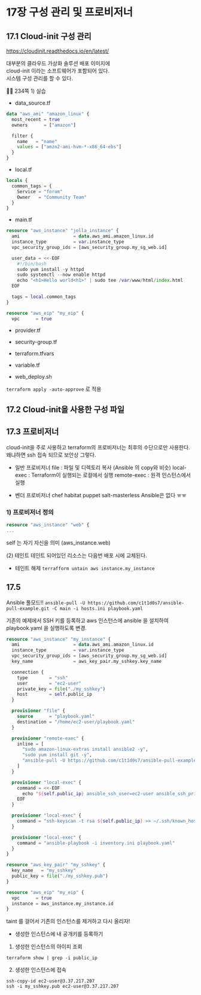 # 17장 구성 관리 및 프로비저너

## 17.1 Cloud-init 구성 관리
https://cloudinit.readthedocs.io/en/latest/

대부분의 클라우드 가상화 솔루션 배포 이미지에<br/>
cloud-init 이라는 소프트웨어가 포함되어 있다.<br/>
시스템 구성 관리를 할 수 있다.

🚗🚗 234쪽 1) 실습
* data_source.tf
```tf
data "aws_ami" "amazon_linux" {
  most_recent = true
  owners      = ["amazon"]

  filter {
    name   = "name"
    values = ["amzn2-ami-hvm-*-x86_64-ebs"]
  }
} 
```

* local.tf
```tf
locals {
  common_tags = {
    Service = "forum"
    Owner   = "Community Team"
  }
}
```

* main.tf
```tf
resource "aws_instance" "jolla_instance" {
  ami                    = data.aws_ami.amazon_linux.id
  instance_type          = var.instance_type
  vpc_security_group_ids = [aws_security_group.my_sg_web.id]

  user_data = <<-EOF
    #!/bin/bash
    sudo yum install -y httpd
    sudo systemctl --now enable httpd
    echo "<h1>Hello world<h1>" | sudo tee /var/www/html/index.html
  EOF

  tags = local.common_tags
}

resource "aws_eip" "my_eip" {
  vpc      = true

```

* provider.tf

* security-group.tf

* terraform.tfvars

* variable.tf

* web_deploy.sh


`terraform apply -auto-approve` 로 적용

## 17.2 Cloud-init을 사용한 구성 파일


## 17.3 프로비저너

cloud-init을 주로 사용하고 terraform의 프로비저너는 최후의 수단으로만 사용한다.<br/>
왜냐하면 ssh 접속 되므로 보안상 그렇다.

- 일반 프로비저너
  file : 파일 및 디렉토리 복사 (Ansible 의 copy와 비슷)
  local-exec : Terraform이 실행되는 로컬에서 실행
  remote-exec : 원격 인스턴스에서 실행

- 벤더 프로비저너
  chef
  habitat
  puppet
  salt-masterless
  Ansible은 없다 ㅠㅠ

### 1) 프로비저너 정의
```tf
resource "aws_instance" "web" {
...
```
self 는 자기 자신을 의미 (aws_instance.web)

(2) 테인트
테인트 되어있던 리소스는 다음번 배포 시에 교체된다.
* 테인트 해제
`terrafform untain aws instance.my_instance`





## 17.5

Ansible 풀모드!!
`ansible-pull -U https://github.com/c1t1d0s7/ansible-pull-example.git -C main -i hosts.ini playbook.yaml`

기존의 예제에서 SSH 키를 등록하고 aws 인스턴스에 ansible 을 설치하여 playbook.yaml 을 실행하도록 변경.
```tf
resource "aws_instance" "my_instance" {
  ami                    = data.aws_ami.amazon_linux.id
  instance_type          = var.instance_type
  vpc_security_group_ids = [aws_security_group.my_sg_web.id]
  key_name               = aws_key_pair.my_sshkey.key_name

  connection {
    type        = "ssh"
    user        = "ec2-user"
    private_key = file("./my_sshkey")
    host        = self.public_ip
  }

  provisioner "file" {
    source      = "playbook.yaml"
    destination = "/home/ec2-user/playbook.yaml"
  }

  provisioner "remote-exec" {
    inline = [
      "sudo amazon-linux-extras install ansible2 -y",
      "sudo yum install git -y",
      "ansible-pull -U https://github.com/c1t1d0s7/ansible-pull-example.git -C main -i hosts.ini playbook.yaml",
    ]
  }

  provisioner "local-exec" {
    command = <<-EOF
      echo "${self.public_ip} ansible_ssh_user=ec2-user ansible_ssh_private_key_file=./my_sshkey" > inventory.ini
    EOF
  }

  provisioner "local-exec" {
    command = "ssh-keyscan -t rsa ${self.public_ip} >> ~/.ssh/known_hosts"    
  }

  provisioner "local-exec" {
    command = "ansible-playbook -i inventory.ini playbook.yaml"
  }
}

resource "aws_key_pair" "my_sshkey" {
  key_name   = "my_sshkey"
  public_key = file("./my_sshkey.pub")
}

resource "aws_eip" "my_eip" {
  vpc      = true
  instance = aws_instance.my_instance.id
}
```
taint 를 걸어서 기존의 인스턴스를 제거하고 다시 올리자!

* 생성한 인스턴스에 내 공개키를 등록하기
1) 생성한 인스턴스의 아이피 조회
```shell
terraform show | grep -i public_ip
```

2) 생성한 인스턴스에 접속
```shell
ssh-copy-id ec2-user@3.37.217.207
ssh -i my_sshkey.pub ec2-user@3.37.217.207
```